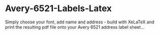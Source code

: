 # Avery-6521-Labels-Latex

Simply choose your font, add name and address - build with XeLaTeX and print the resulting pdf file onto your Avery 6521 address label sheet... 
